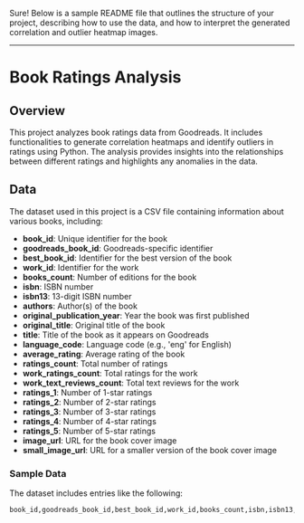 Sure! Below is a sample README file that outlines the structure of your project, describing how to use the data, and how to interpret the generated correlation and outlier heatmap images.

---

# Book Ratings Analysis

## Overview

This project analyzes book ratings data from Goodreads. It includes functionalities to generate correlation heatmaps and identify outliers in ratings using Python. The analysis provides insights into the relationships between different ratings and highlights any anomalies in the data.

## Data

The dataset used in this project is a CSV file containing information about various books, including:

- **book_id**: Unique identifier for the book
- **goodreads_book_id**: Goodreads-specific identifier
- **best_book_id**: Identifier for the best version of the book
- **work_id**: Identifier for the work
- **books_count**: Number of editions for the book
- **isbn**: ISBN number
- **isbn13**: 13-digit ISBN number
- **authors**: Author(s) of the book
- **original_publication_year**: Year the book was first published
- **original_title**: Original title of the book
- **title**: Title of the book as it appears on Goodreads
- **language_code**: Language code (e.g., 'eng' for English)
- **average_rating**: Average rating of the book
- **ratings_count**: Total number of ratings
- **work_ratings_count**: Total ratings for the work
- **work_text_reviews_count**: Total text reviews for the work
- **ratings_1**: Number of 1-star ratings
- **ratings_2**: Number of 2-star ratings
- **ratings_3**: Number of 3-star ratings
- **ratings_4**: Number of 4-star ratings
- **ratings_5**: Number of 5-star ratings
- **image_url**: URL for the book cover image
- **small_image_url**: URL for a smaller version of the book cover image

### Sample Data

The dataset includes entries like the following:

```
book_id,goodreads_book_id,best_book_id,work_id,books_count,isbn,isbn13,authors,original_publication_year,original_title,title,language_code,average_rating,ratings_count,work_ratings_count,work_text_reviews_count,ratings_1,ratings_2,ratings_3,ratings